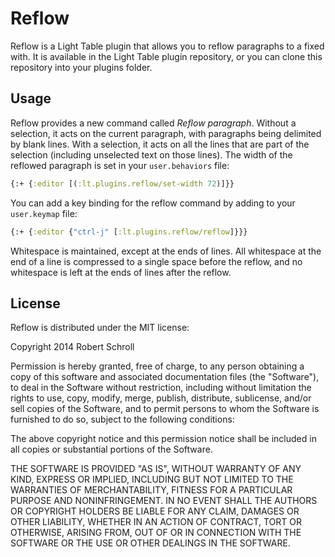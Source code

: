 Reflow
======
Reflow is a Light Table plugin that allows you to reflow paragraphs to a
fixed with.  It is available in the Light Table plugin repository, or
you can clone this repository into your plugins folder.

Usage
-----
Reflow provides a new command called *Reflow paragraph*.  Without a
selection, it acts on the current paragraph, with paragraphs being
delimited by blank lines.  With a selection, it acts on all the lines
that are part of the selection (including unselected text on those
lines).  The width of the reflowed paragraph is set in your
`user.behaviors` file:
```clojure
{:+ {:editor [(:lt.plugins.reflow/set-width 72)]}}
```
You can add a key binding for the reflow command by adding to your
`user.keymap` file:
```clojure
{:+ {:editor {"ctrl-j" [:lt.plugins.reflow/reflow]}}}
```

Whitespace is maintained, except at the ends of lines.  All whitespace
at the end of a line is compressed to a single space before the reflow,
and no whitespace is left at the ends of lines after the reflow.

License
-------
Reflow is distributed under the MIT license:

Copyright 2014 Robert Schroll

Permission is hereby granted, free of charge, to any person obtaining
a copy of this software and associated documentation files (the
"Software"), to deal in the Software without restriction, including
without limitation the rights to use, copy, modify, merge, publish,
distribute, sublicense, and/or sell copies of the Software, and to
permit persons to whom the Software is furnished to do so, subject to
the following conditions:

The above copyright notice and this permission notice shall be
included in all copies or substantial portions of the Software.

THE SOFTWARE IS PROVIDED "AS IS", WITHOUT WARRANTY OF ANY KIND,
EXPRESS OR IMPLIED, INCLUDING BUT NOT LIMITED TO THE WARRANTIES OF
MERCHANTABILITY, FITNESS FOR A PARTICULAR PURPOSE AND
NONINFRINGEMENT. IN NO EVENT SHALL THE AUTHORS OR COPYRIGHT HOLDERS BE
LIABLE FOR ANY CLAIM, DAMAGES OR OTHER LIABILITY, WHETHER IN AN ACTION
OF CONTRACT, TORT OR OTHERWISE, ARISING FROM, OUT OF OR IN CONNECTION
WITH THE SOFTWARE OR THE USE OR OTHER DEALINGS IN THE SOFTWARE.
